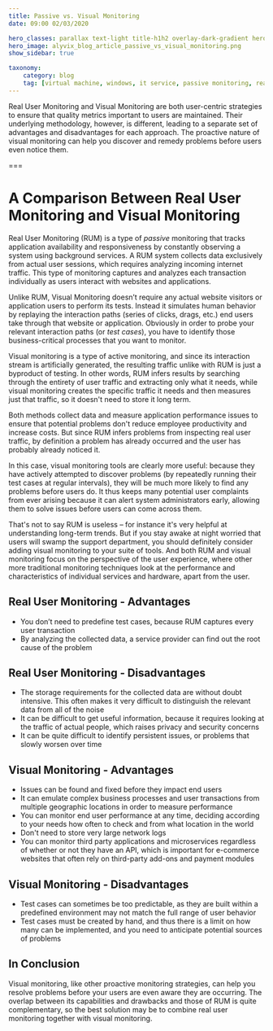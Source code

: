 ```yaml
---
title: Passive vs. Visual Monitoring
date: 09:00 02/03/2020

hero_classes: parallax text-light title-h1h2 overlay-dark-gradient hero-large
hero_image: alyvix_blog_article_passive_vs_visual_monitoring.png
show_sidebar: true

taxonomy:
    category: blog
    tag: [virtual machine, windows, it service, passive monitoring, real user monitoring]
---
```


Real User Monitoring and Visual Monitoring are both user-centric strategies to ensure that quality metrics important to users are maintained. Their underlying methodology, however, is different, leading to a separate set of advantages and disadvantages for each approach. The proactive nature of visual monitoring can help you discover and remedy problems before users even notice them.

===

# A Comparison Between Real User Monitoring and Visual Monitoring

Real User Monitoring (RUM) is a type of *passive* monitoring that tracks application availability and responsiveness by constantly observing a system using background services. A RUM system collects data exclusively from actual user sessions, which requires analyzing incoming internet traffic. This type of monitoring captures and analyzes each transaction individually as users interact with websites and applications.

Unlike RUM, Visual Monitoring doesn’t require any actual website visitors or application users to perform its tests. Instead it simulates human behavior by replaying the interaction paths (series of clicks, drags, etc.) end users take through that website or application. Obviously in order to probe your relevant interaction paths (or *test cases*), you have to identify those business-critical processes that you want to monitor.

Visual monitoring is a type of active monitoring, and since its interaction stream is artificially generated, the resulting traffic unlike with RUM is just a byproduct of testing. In other words, RUM infers results by searching through the entirety of user traffic and extracting only what it needs, while visual monitoring creates the specific traffic it needs and then measures just that traffic, so it doesn't need to store it long term.

Both methods collect data and measure application performance issues to ensure that potential problems don't reduce employee productivity and increase costs. But since RUM infers problems from inspecting real user traffic, by definition a problem has already occurred and the user has probably already noticed it.

In this case, visual monitoring tools are clearly more useful: because they have actively attempted to discover problems (by repeatedly running their test cases at regular intervals), they will be much more likely to find any problems before users do. It thus keeps many potential user complaints from ever arising because it can alert system administrators early, allowing them to solve issues before users can come across them.

That's not to say RUM is useless – for instance it's very helpful at understanding long-term trends. But if you stay awake at night worried that users will swamp the support department, you should definitely consider adding visual monitoring to your suite of tools. And both RUM and visual monitoring focus on the perspective of the user experience, where other more traditional monitoring techniques look at the performance and characteristics of individual services and hardware, apart from the user.


## Real User Monitoring - Advantages

* You don’t need to predefine test cases, because RUM captures every user transaction
* By analyzing the collected data, a service provider can find out the root cause of the problem


## Real User Monitoring - Disadvantages

* The storage requirements for the collected data are without doubt intensive. This often makes it very difficult to distinguish the relevant data from all of the noise
* It can be difficult to get useful information, because it requires looking at the traffic of actual people, which raises privacy and security concerns
* It can be quite difficult to identify persistent issues, or problems that slowly worsen over time


## Visual Monitoring - Advantages

* Issues can be found and fixed before they impact end users
* It can emulate complex business processes and user transactions from multiple geographic locations in order to measure performance
* You can monitor end user performance at any time, deciding according to your needs how often to check and from what location in the world
* Don't need to store very large network logs
* You can monitor third party applications and microservices regardless of whether or not they have an API, which is important for e-commerce websites that often rely on third-party add-ons and payment modules


## Visual Monitoring - Disadvantages

* Test cases can sometimes be too predictable, as they are built within a predefined environment may not match the full range of user behavior
* Test cases must be created by hand, and thus there is a limit on how many can be implemented, and you need to anticipate potential sources of problems


## In Conclusion

Visual monitoring, like other proactive monitoring strategies, can help you resolve problems before your users are even aware they are occurring. The overlap between its capabilities and drawbacks and those of RUM is quite complementary, so the best solution may be to combine real user monitoring together with visual monitoring.
